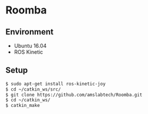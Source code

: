 # Roomba

## Environment
- Ubuntu 16.04
- ROS Kinetic

## Setup
```bash
$ sudo apt-get install ros-kinetic-joy
$ cd ~/catkin_ws/src/
$ git clone https://github.com/amslabtech/Roomba.git
$ cd ~/catkin_ws/
$ catkin_make
```
